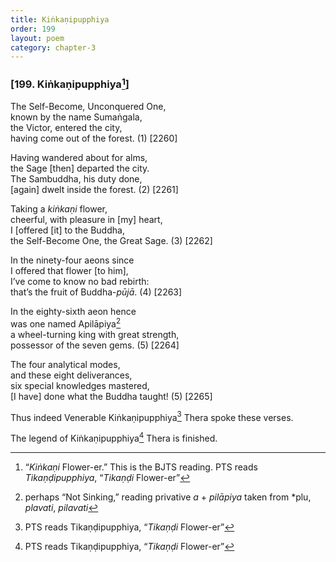 ```yaml
---
title: Kiṅkaṇipupphiya
order: 199
layout: poem
category: chapter-3
---
```


### \[199. Kiṅkaṇipupphiya[^1]\]

The Self-Become, Unconquered One,  
known by the name Sumaṅgala,  
the Victor, entered the city,  
having come out of the forest. (1) \[2260\]

Having wandered about for alms,  
the Sage \[then\] departed the city.  
The Sambuddha, his duty done,  
\[again\] dwelt inside the forest. (2) \[2261\]

Taking a *kiṅkaṇi* flower,  
cheerful, with pleasure in \[my\] heart,  
I \[offered \[it\] to the Buddha,  
the Self-Become One, the Great Sage. (3) \[2262\]

In the ninety-four aeons since  
I offered that flower \[to him\],  
I’ve come to know no bad rebirth:  
that’s the fruit of Buddha-*pūjā*. (4) \[2263\]

In the eighty-sixth aeon hence  
was one named Apilāpiya[^2]  
a wheel-turning king with great strength,  
possessor of the seven gems. (5) \[2264\]

The four analytical modes,  
and these eight deliverances,  
six special knowledges mastered,  
\[I have\] done what the Buddha taught! (5) \[2265\]

Thus indeed Venerable Kiṅkaṇipupphiya[^3] Thera spoke these verses.

The legend of Kiṅkaṇipupphiya[^4] Thera is finished.

[^1]: “*Kiṅkaṇi* Flower-er.” This is the BJTS reading. PTS reads *Tikaṇḍipupphiya*, “*Tikaṇḍi* Flower-er”

[^2]: perhaps “Not Sinking,” reading privative *a* + *pilāpiya* taken from \*plu, *plavati*, *pilavati*

[^3]: PTS reads Tikaṇḍipupphiya, “*Tikaṇḍi* Flower-er”

[^4]: PTS reads Tikaṇḍipupphiya, “*Tikaṇḍi* Flower-er”
